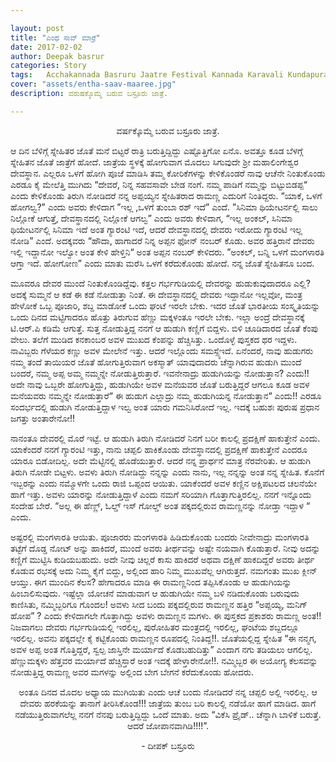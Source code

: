 ```yaml
---

layout: post
title: "ಎಂಥ ಸಾವ್ ಮಾರ್ರೆ"
date: 2017-02-02
author: Deepak basrur
categories: Story
tags:	Acchakannada Basruru Jaatre Festival Kannada Karavali Kundapura Karnataka Life 
cover: "assets/entha-saav-maaree.jpg"
description: ವರುಷಕ್ಕೊಮ್ಮೆ ಬರುವ ಬಸ್ರೂರು ಜಾತ್ರೆ.

---
```


<p align = "center">ವರ್ಷಕ್ಕೊಮ್ಮೆ ಬರುವ ಬಸ್ರೂರು ಜಾತ್ರೆ.</p>

ಆ ದಿನ ಬೆಳಿಗ್ಗೆ ಸ್ನೇಹಿತರ ಜೊತೆ ಮನೆ ಬಿಟ್ಟರೆ ರಾತ್ರಿ ಬರುತ್ತಿದ್ದಿದ್ದು ಎಷ್ಟೊತ್ತಿಗೋ ಏನೊ. ಅವತ್ತೂ ಕೂಡ ಬೆಳಗ್ಗೆ ಸ್ನೇಹಿತನ ಜೊತೆ ಜಾತ್ರೆಗೆ ಹೋದೆ. ಜಾತ್ರೆಯ ಸ್ಥಳಕ್ಕೆ ಹೋಗುವಾಗ ಮೊದಲು ಸಿಗುವುದೇ ಶ್ರೀ ಮಹಾಲಿಂಗೇಶ್ವರ ದೇವಸ್ಥಾನ. ಎಲ್ಲರೂ ಒಳಗೆ ಹೋಗಿ ಪೂಜೆ ಮಾಡಿಸಿ ತಮ್ಮ ಕೋರಿಕೆಗಳನ್ನು ಕೇಳಿಕೊಂಡರೆ ನಾವು ಆಚೆನೇ ನಿಂತುಕೊಂಡು ಎರಡೂ ಕೈ ಮೇಲೆತ್ತಿ ಮುಗಿದು “ದೇವರೆ, ನಿನ್ನ ಸಹವಸಾವೇ ಬೇಡ ನಂಗೆ. ನಮ್ಮ ಪಾಡಿಗೆ ನಮ್ಮನ್ನು ಬಿಟ್ಟುಬಿಡಪ್ಪ“ ಎಂದು ಕೇಳಿಕೊಂಡು ತಿರುಗಿ ನೋಡಿದರೆ ನನ್ನ ಅಪ್ಪಯ್ಯನ ಸ್ನೇಹಿತರಾದ ರಾಮಣ್ಣ ಎದುರಿಗೆ ನಿಂತಿದ್ದರು. “ಯಾಕೆ, ಒಳಗೆ ಹೋಗಲ್ವ?” ಎಂದು ಅವರು ಕೇಳಿದಾಗ ”ಇಲ್ಲ ,ಒಳಗೆ ತುಂಬಾ ರಶ್ ಇದೆ” ಎಂದೆ. ”ಸಿನಿಮಾ ಥಿಯೇಟರ್ನಲ್ಲಿ ಸಾಲು ನಿಲ್ಲೋಕೆ ಆಗುತ್ತೆ, ದೇವಸ್ಥಾನದಲ್ಲಿ ನಿಲ್ಲೋಕೆ ಆಗಲ್ವ”  ಎಂದು ಅವರು ಕೇಳಿದಾಗ, “ಇಲ್ಲ ಅಂಕಲ್, ಸಿನಿಮಾ ಥಿಯೇಟರ್ನಲ್ಲಿ ಸಿನಿಮಾ ಇದೆ ಅಂತ ಗ್ಯಾರಂಟಿ ಇದೆ, ಆದರೆ ದೇವಸ್ಥಾನದಲ್ಲಿ ದೇವರು ಇರೋದು ಗ್ಯಾರಂಟಿ ಇಲ್ಲ ನೋಡಿ”  ಎಂದೆ. ಅದಕ್ಕವರು “ಹೌದಾ, ಹಾಗಾದರೆ ನಿನ್ನ ಅಪ್ಪನ ಫೋನ್ ನಂಬರ್ ಕೊಡು. ಅವರ ಹತ್ತಿರಾನೆ ದೇವರು ಇಲ್ಲಿ ಇದ್ದಾನೋ ಇಲ್ವೋ ಅಂತ ಕೇಳಿ ಹೇಳ್ತಿನಿ“ ಅಂತ ಅಪ್ಪನ ನಂಬರ್ ಕೇಳಿದರು. ”ಅಂಕಲ್, ಬನ್ನಿ ಒಳಗೆ ಮಂಗಳಾರತಿ ಆಗ್ತಾ ಇದೆ. ಹೋಗೋಣ” ಎಂದು ಮಾತು ಮರೆಸಿ ಒಳಗೆ ಕರೆದುಕೊಂಡು ಹೋದೆ. ನನ್ನ ಜೊತೆ ಸ್ನೇಹಿತನೂ ಬಂದ.

ಮೂವರೂ ದೇವರ ಮುಂದೆ ನಿಂತುಕೊಂಡಿದ್ದೆವು. ಕತ್ತಲ ಗರ್ಭಗುಡಿಯಲ್ಲಿ ದೇವರನ್ನು ಹುಡುಕುವುದಾದರೂ ಎಲ್ಲಿ? ಅದಕ್ಕೆ ಸುಮ್ಮನೆ ಆ ಕಡೆ ಈ ಕಡೆ ನೋಡುತ್ತಾ ನಿಂತೆ. ಈ ದೇವಸ್ಥಾನದಲ್ಲಿ ದೇವರು ಇದ್ದಾನೋ ಇಲ್ಲವೋ, ಮಂತ್ರ ಹೇಳೋಕೆ ಒಬ್ಬ ಪೂಜಾರಿ, ಶಬ್ದ ಮಾಡೋಕೆ ಒಂದು ಘಂಟೆ ಇರಲೇ ಬೇಕು. ಇದರ ಜೊತೆ ಭಾರತೀಯ ಸಂಸ್ಕೃತಿಯನ್ನು ಒಂದು ದಿನದ ಮಟ್ಟಿಗಾದರೂ ಹೊತ್ತು ತಿರುಗುವ ಹೆಣ್ಣು ಮಕ್ಕಳಂತೂ ಇರಲೇ ಬೇಕು. ಇಲ್ಲಾ ಅಂದ್ರೆ ದೇವಸ್ಥಾನಕ್ಕೆ ಟಿ.ಆರ್.ಪಿ ಕಡಿಮೆ ಆಗುತ್ತೆ. ಸುತ್ತ ನೋಡುತ್ತಿದ್ದ ನನಗೆ ಆ ಹುಡುಗಿ ಕಣ್ಣಿಗೆ ಬಿದ್ದಳು. ಬಿಳಿ ಚೂಡಿದಾರದ ಜೊತೆ ಕೆಂಪು ವೇಲು. ತಲೆಗೆ ಮುಡಿದ ಕನಕಾಂಬರ ಅವಳ ಮುಖದ ಕೆಂಪನ್ನು ಹೆಚ್ಚಿಸಿತ್ತು. ಒಂದೊಳ್ಳೆ ಪುಸ್ತಕದ ಥರ ಇದ್ದಳು. ನಾವಿಬ್ಬರು ಗೆಳೆಯರ ಕಣ್ಣು ಅವಳ ಮೇಲೇನೆ ಇತ್ತು. ಆದರೆ ಇಲ್ಲೊಂದು ಸಮಸ್ಸ್ಯೆಇದೆ. ಏನೆಂದರೆ, ನಾವು ಹುಡುಗರು ನಮ್ಮ ತಂದೆ ತಾಯಿಯರ ಜೊತೆ ಹೋಗುತ್ತಿರುವಾಗ ಅಕಸ್ಮಾತ್ ಯಾವುದಾದರು ಚೆನ್ನಾಗಿರುವ ಹುಡುಗಿ ಮುಂದೆ ಬಂದರೆ, ನಮ್ಮ ಅಪ್ಪ ಅಮ್ಮ ನಮ್ಮನ್ನೇ ನೋಡುತ್ತಿರುತ್ತಾರೆ. ಇವನೇನಾದ್ರು ಹುಡುಗಿಯನ್ನು ನೋಡುತ್ತಾನ? ಎಂದು!! ಅದೇ ನಾವು ಒಬ್ಬರೇ ಹೋಗುತ್ತಿದ್ದು, ಹುಡುಗಿಯೇ  ಅವಳ ಮನೆಯವರ ಜೊತೆ ಬರುತ್ತಿದ್ದರೆ ಆಗಲೂ ಕೂಡ ಅವಳ ಮನೆಯವರು ನಮ್ಮನ್ನೇ ನೋಡುತ್ತಾರೆ“ ಈ ಹುಡುಗ ಎಲ್ಲಾದ್ರು ನಮ್ಮ ಹುಡುಗಿಯನ್ನ ನೋಡುತ್ತಾನ“ ಎಂದು!! ಎರಡೂ ಸಂದರ್ಭದಲ್ಲಿ ಹುಡುಗಿ ನೋಡುತ್ತಿದ್ದಾಳ ಇಲ್ವ ಅಂತ ಯಾರು ಗಮನಿಸಿರೋದೆ ಇಲ್ಲ. ಇದಕ್ಕೆ ಬಹುಶಃ ಪುರುಷ ಪ್ರಧಾನ ಜಗತ್ತು ಅಂತಾರೇನೋ!!

ನಾನಂತೂ ದೇವರಲ್ಲಿ ಮೊರೆ ಇಟ್ಟೆ. ಆ ಹುಡುಗಿ ತಿರುಗಿ ನೋಡಿದರೆ ನಿನಗೆ ಬರೀ ಕಾಲಲ್ಲಿ ಪ್ರದಕ್ಷಿಣೆ ಹಾಕುತ್ತೇನೆ ಎಂದು. ಯಾಕೆಂದರೆ ನನಗೆ ಗ್ಯಾರಂಟಿ ಇತ್ತು, ನಾನು  ಚಪ್ಪಲಿ ಹಾಕಿಕೊಂಡು ದೇವಸ್ಥಾನದಲ್ಲಿ ಪ್ರದಕ್ಷಿಣೆ ಹಾಕುತ್ತೇನೆ ಎಂದರೂ ಯಾರೂ ಬಿಡೋದಿಲ್ಲ. ಅದೇ ಮೆಟ್ಟಿನಲ್ಲಿ ಹೊಡೆಯುತ್ತಾರೆ. ಆದರೆ ನನ್ನ ಪ್ರಾರ್ಥನೆ ಮಾತ್ರ ನೆರವೇರಿತು. ಆ ಹುಡುಗಿ ತಿರುಗಿ ನೋಡೇ ಬಿಟ್ಟಳು. ಅವಳು ತಿರುಗಿ ನೋಡಿದ್ದು ನನ್ನನ್ನು ಎಂದು ನಾನು, ಇಲ್ಲ ನನ್ನನ್ನು ಅಂತ ನನ್ನ ಸ್ನೇಹಿತ. ಕೊನೆಗೆ ಇಬ್ಬರನ್ನು ಎಂದು ನಮ್ಮೊಳಗೇ ಒಂದು ರಾಜಿ ಒಪ್ಪಂದ ಆಯಿತು. ಯಾಕೆಂದರೆ ಅವಳ ಕಣ್ಣಿನ ಅಕ್ಷಿಪಟಲದ ಚಲನೆಯೇ ಹಾಗೆ ಇತ್ತು. ಅವಳು ಯಾರನ್ನು ನೋಡುತ್ತಿದ್ದಾಳೆ ಎಂದು ನಮಗೆ ಸರಿಯಾಗಿ ಗೊತ್ತಾಗುತ್ತಿರಲಿಲ್ಲ. ನನಗೆ ಇನ್ನೊಂದು ಸಂದೇಹ ಬೇರೆ. 
“ಅಲ್ಲ ಈ ಹೆಣ್ಣ್, ಓಲ್ಡ್ ಇಸ್ ಗೋಲ್ಡ್ ಅಂತ ಪಕ್ಕದಲ್ಲಿರುವ ರಾಮಣ್ಣನನ್ನು ನೋಡ್ತಾ ಇದ್ದಾಳ “ ಎಂದು.

ಅಷ್ಟರಲ್ಲಿ ಮಂಗಳಾರತಿ ಆಯಿತು. ಪೂಜಾರರು ಮಂಗಳಾರತಿ ಹಿಡಿದುಕೊಂಡು ಬಂದರು ನೀವೇನಾದ್ರು ಮಂಗಳಾರತಿ ತಟ್ಟೆಗೆ ದೊಡ್ಡ ನೋಟ್ ಅನ್ನು ಹಾಕಿದರೆ, ಮುಂದೆ ಅವರು ತೀರ್ಥವನ್ನು ಅಷ್ಟೇ ನಯವಾಗಿ ಕೊಡುತ್ತಾರೆ. ನೀವು ಅದನ್ನು ಕಣ್ಣಿಗೆ ಮುಟ್ಟಿಸಿ ಕುಡಿಯಬಹುದು. ಅದೇ ನೀವು ಚಿಲ್ಲರೆ ಕಾಸು ಹಾಕಿದರೆ ಅಥವಾ ದಕ್ಷಿಣೆ ಹಾಕದಿದ್ದರೆ ಅವರು ತೀರ್ಥ ಕೊಡುವ ರಭಸಕ್ಕೆ ಅದು ನಿಮ್ಮ ಕೈಗೆ ಬಿದ್ದು, ಅಲ್ಲಿಂದ ಹಾರಿ ನಿಮ್ಮ ಮುಖವೆಲ್ಲ ಆಗಿರುತ್ತದೆ. ನಮಗಂತು ಮುಖ ಕ್ಲೀನ್ ಆಯ್ತು. ಈಗ ಮುಂದಿನ ಕೆಲಸ? ಹೇಗಾದರೂ ಮಾಡಿ ಈ ರಾಮಣ್ಣನಿಂದ ತಪ್ಪಿಸಿಕೊಂಡು ಆ ಹುಡುಗಿಯನ್ನು ಹಿಂಬಾಲಿಸುವುದು. ಇಷ್ಟೆಲ್ಲಾ ಯೋಚನೆ ಮಾಡುವಾಗ ಆ ಹುಡುಗಿಯೇ ನಮ್ಮ ಬಳಿ ನಡಿದುಕೊಂಡು ಬರುವುದು ಕಾಣಿಸಿತು, ನಮ್ಮಿಬ್ಬರಿಗೂ ಗೊಂದಲ! ಅವಳು ಸೀದ ಬಂದು ಪಕ್ಕದಲ್ಲಿರುವ ರಾಮಣ್ಣನ ಹತ್ತಿರ “ಅಪ್ಪಯ್ಯ, ಮನಿಗ್ ಹೋಪ” ? ಎಂದು ಕೇಳಿದಾಗಲೇ ಗೊತ್ತಾಗಿದ್ದು ಅವಳು ರಾಮಣ್ಣನ ಮಗಳು. ಈ ಪುಸ್ತಕದ ಪ್ರಕಾಶರು ರಾಮಣ್ಣ ಅಂತ!! ನಿಜವಾಗಲು ದೇವರು ಗರ್ಭಗುಡಿಯಲ್ಲಿ ಇರಲಿಲ್ಲ, ಪುರೋಹಿತರ ಮಂತ್ರದಲ್ಲಿ ಇರಲಿಲ್ಲ, ಘಂಟೆಯ ಶಬ್ದದಲ್ಲೂ ಇರಲಿಲ್ಲ. ಅವನು ಪಕ್ಕದಲ್ಲೇ ಕೈ ಕಟ್ಟಿಕೊಂಡು ರಾಮಣ್ಣನ ರೂಪದಲ್ಲಿ ನಿಂತಿದ್ದ!!. ಜೊತೆಯಲ್ಲಿದ್ದ ಸ್ನೇಹಿತ “ಈ ನನ್ಮಗ, ಅವಳ ಅಪ್ಪ ಅಂತ ಗೊತ್ತಿದ್ದರೆ, ಸ್ವಲ್ಪ ಜಾಸ್ತಿನೇ ಮರ್ಯಾದೆ ಕೊಡಬಹುದಿತ್ತು” ಎಂದಾಗ ನಗು ತಡಿಯಲು ಆಗಲಿಲ್ಲ. ಹೆಣ್ಣುಮಕ್ಕಳು ಹೆತ್ತವರ ಮರ್ಯಾದೆ ಹೆಚ್ಚಿಸ್ತಾರೆ ಅಂತ ಇದಕ್ಕೆ ಹೇಳ್ತಾರೇನೋ!!. ನಮ್ಮಿಬ್ಬರ ಈ ಅಯೋಗ್ಯ ಕೆಲಸವನ್ನು ನೋಡುತ್ತಿದ್ದ ರಾಮಣ್ಣ ಅವರ ಮಗಳನ್ನು ಅಲ್ಲಿಂದ ಬೇಗ ಬೇಗನೆ ಕರೆದುಕೊಂಡು ಹೋದರು.

<p align = "center"> ಅಂತೂ ದಿನದ ಮೊದಲ ಅಧ್ಯಾಯ ಮುಗಿಯಿತು ಎಂದು ಆಚೆ ಬಂದು ನೋಡಿದರೆ ನನ್ನ ಚಪ್ಪಲಿ ಅಲ್ಲಿ ಇರಲಿಲ್ಲ. ಆ ದೇವರು ಹರಕೆಯನ್ನು ತಾನಾಗೆ ತೀರಿಸಿಕೊಂಡ!!! ಜಾತ್ರೆಯ ತುಂಬ ಬರಿ ಕಾಲಲ್ಲಿ ನಡೆಯೋ ಹಾಗೆ ಮಾಡಿದ. ಹಾಗೆ ನಡೆಯುತ್ತಿರುವಾಗಲೆಲ್ಲ ನನಗೆ ನೆನಪು ಬರುತ್ತಿದ್ದಿದ್ದು ಒಂದೆ ಮಾತು. ಅದು “ವಿಕೆಸಿ ಪ್ರೈಡ್.. ಚೆನ್ನಾಗಿ ಬಾಳಿಕೆ ಬರುತ್ತೆ. ಆದರೆ ಜೋಪಾನವಾಗಿಡಿ!!!!”. </p>
 
<p align = "center"> - ದೀಪಕ್ ಬಸ್ರೂರು</p>
